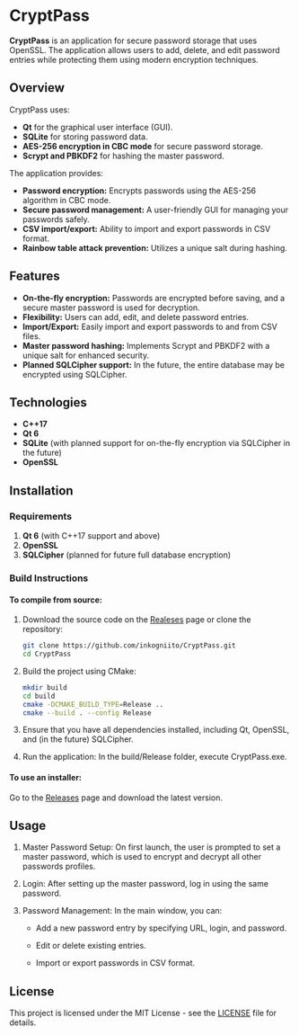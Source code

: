 # CryptPass

**CryptPass** is an application for secure password storage that uses OpenSSL. The application allows users to add, delete, and edit password entries while protecting them using modern encryption techniques.

## Overview

CryptPass uses:
- **Qt** for the graphical user interface (GUI).
- **SQLite** for storing password data.
- **AES-256 encryption in CBC mode** for secure password storage.
- **Scrypt and PBKDF2** for hashing the master password.

The application provides:
- **Password encryption:** Encrypts passwords using the AES-256 algorithm in CBC mode.
- **Secure password management:** A user-friendly GUI for managing your passwords safely.
- **CSV import/export:** Ability to import and export passwords in CSV format.
- **Rainbow table attack prevention:** Utilizes a unique salt during hashing.

## Features

- **On-the-fly encryption:** Passwords are encrypted before saving, and a secure master password is used for decryption.
- **Flexibility:** Users can add, edit, and delete password entries.
- **Import/Export:** Easily import and export passwords to and from CSV files.
- **Master password hashing:** Implements Scrypt and PBKDF2 with a unique salt for enhanced security.
- **Planned SQLCipher support:** In the future, the entire database may be encrypted using SQLCipher.

## Technologies

- **C++17**
- **Qt 6**
- **SQLite** (with planned support for on-the-fly encryption via SQLCipher in the future)
- **OpenSSL**

## Installation

### Requirements

1. **Qt 6** (with C++17 support and above)
2. **OpenSSL**
3. **SQLCipher** (planned for future full database encryption)

### Build Instructions

#### To compile from source:

1. Download the source code on the [Realeses](https://github.com/inkogniito/CryptPass/releases) page or clone the repository:
   
   ```bash
   git clone https://github.com/inkogniito/CryptPass.git
   cd CryptPass
   
2. Build the project using CMake:
   
   ```bash
   mkdir build
   cd build
   cmake -DCMAKE_BUILD_TYPE=Release ..
   cmake --build . --config Release

3. Ensure that you have all dependencies installed, including Qt, OpenSSL, and (in the future) SQLCipher.

4. Run the application:
  In the build/Release folder, execute CryptPass.exe.

#### To use an installer:
  Go to the [Releases](https://github.com/yourusername/CryptPass/releases) page and download the latest version.

## Usage
1. Master Password Setup:
  On first launch, the user is prompted to set a master password, which is used to encrypt and decrypt all other passwords profiles.

2. Login:
  After setting up the master password, log in using the same password.

3. Password Management:
  In the main window, you can:

    - Add a new password entry by specifying URL, login, and password.

    - Edit or delete existing entries.

    - Import or export passwords in CSV format.

## License

This project is licensed under the MIT License - see the [LICENSE](./LICENSE) file for details.

